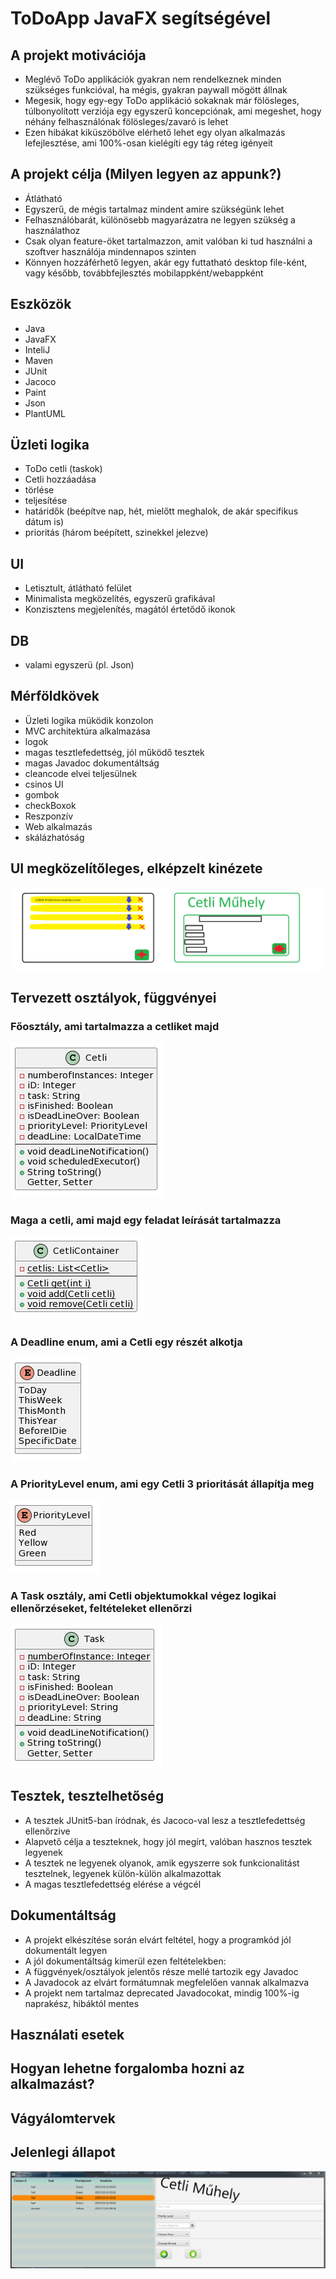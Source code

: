 # ToDoApp JavaFX segítségével

## A projekt motivációja


* Meglévő ToDo applikációk gyakran nem rendelkeznek minden szükséges funkcióval, ha mégis, gyakran paywall mögött állnak
* Megesik, hogy egy-egy ToDo applikáció sokaknak már fölösleges, túlbonyolított verziója egy egyszerű koncepciónak, ami megeshet, hogy néhány felhasználónak fölösleges/zavaró is lehet
* Ezen hibákat kiküszöbölve elérhető lehet egy olyan alkalmazás lefejlesztése, ami 100%-osan kielégíti egy tág réteg igényeit

## A projekt célja (Milyen legyen az appunk?)

* Átlátható
* Egyszerű, de mégis tartalmaz mindent amire szükségünk lehet
* Felhasználóbarát, különösebb magyarázatra ne legyen szükség a használathoz
* Csak olyan feature-öket tartalmazzon, amit valóban ki tud használni a szoftver használója mindennapos szinten
* Könnyen hozzáférhető legyen, akár egy futtatható desktop file-ként, vagy később, továbbfejlesztés mobilappként/webappként

## Eszközök

* Java
* JavaFX
* InteliJ
* Maven
* JUnit
* Jacoco
* Paint
* Json
* PlantUML

## Üzleti logika

* ToDo cetli (taskok)
* Cetli hozzáadása
* törlése
* teljesítése
* határidők (beépítve nap, hét, mielőtt meghalok, de akár specifikus dátum is)
* prioritás (három beépített, szinekkel jelezve)

## UI

* Letisztult, átlátható felület
* Minimalista megközelítés, egyszerű grafikával
* Konzisztens megjelenítés, magától értetődő ikonok

## DB

* valami egyszerü (pl. Json)

## Mérföldkövek


* Üzleti logika müködik konzolon
* MVC architektúra alkalmazása
* logok
* magas tesztlefedettség, jól működő tesztek
* magas Javadoc dokumentáltság
* cleancode elvei teljesülnek
* csinos UI
* gombok
* checkBoxok
* Reszponzív
* Web alkalmazás
* skálázhatóság

## UI megközelítőleges, elképzelt kinézete

![DesignTerv](Tervek/DesignTerv.png)

## Tervezett osztályok, függvényei

### Főosztály, ami tartalmazza a cetliket majd

![Cetli](Tervek/uml/Cetli.png)
### Maga a cetli, ami majd egy feladat leírását tartalmazza

![CetliContainer](Tervek/uml/CetliContainer.png)

### A Deadline enum, ami a Cetli egy részét alkotja
![DeadLine](Tervek/uml/Deadline.png)

### A PriorityLevel enum, ami egy Cetli 3 prioritását állapítja meg
![PrioLevel](Tervek/uml/PriorityLevel.png)

### A Task osztály, ami Cetli objektumokkal végez logikai ellenőrzéseket, feltételeket ellenőrzi
![Task](Tervek/uml/Task.png)
## Tesztek, tesztelhetőség


* A tesztek JUnit5-ban íródnak, és Jacoco-val lesz a tesztlefedettség ellenőrzive
* Alapvető célja a teszteknek, hogy jól megírt, valóban hasznos tesztek legyenek
* A tesztek ne legyenek olyanok, amik egyszerre sok funkcionalitást tesztelnek, legyenek külön-külön alkalmazottak
* A magas tesztlefedettség elérése a végcél

## Dokumentáltság


* A projekt elkészítése során elvárt feltétel, hogy a programkód jól dokumentált legyen
* A jól dokumentáltság kimerül ezen feltételekben:
* A függvények/osztályok jelentős része mellé tartozik egy Javadoc
* A Javadocok az elvárt formátumnak megfelelően vannak alkalmazva
* A projekt nem tartalmaz deprecated Javadocokat, mindig 100%-ig naprakész, hibáktól mentes

## Használati esetek

## Hogyan lehetne forgalomba hozni az alkalmazást?

## Vágyálomtervek

## Jelenlegi állapot

![Task](Tervek/currentstate.PNG)



